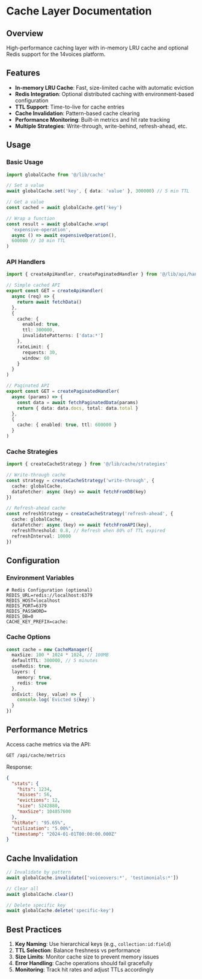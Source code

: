# Cache Layer Documentation

## Overview

High-performance caching layer with in-memory LRU cache and optional Redis support for the 14voices platform.

## Features

- **In-memory LRU Cache**: Fast, size-limited cache with automatic eviction
- **Redis Integration**: Optional distributed caching with environment-based configuration
- **TTL Support**: Time-to-live for cache entries
- **Cache Invalidation**: Pattern-based cache clearing
- **Performance Monitoring**: Built-in metrics and hit rate tracking
- **Multiple Strategies**: Write-through, write-behind, refresh-ahead, etc.

## Usage

### Basic Usage

```typescript
import globalCache from '@/lib/cache'

// Set a value
await globalCache.set('key', { data: 'value' }, 300000) // 5 min TTL

// Get a value
const cached = await globalCache.get('key')

// Wrap a function
const result = await globalCache.wrap(
  'expensive-operation',
  async () => await expensiveOperation(),
  600000 // 10 min TTL
)
```

### API Handlers

```typescript
import { createApiHandler, createPaginatedHandler } from '@/lib/api/handlers'

// Simple cached API
export const GET = createApiHandler(
  async (req) => {
    return await fetchData()
  },
  {
    cache: {
      enabled: true,
      ttl: 300000,
      invalidatePatterns: ['data:*']
    },
    rateLimit: {
      requests: 30,
      window: 60
    }
  }
)

// Paginated API
export const GET = createPaginatedHandler(
  async (params) => {
    const data = await fetchPaginatedData(params)
    return { data: data.docs, total: data.total }
  },
  {
    cache: { enabled: true, ttl: 600000 }
  }
)
```

### Cache Strategies

```typescript
import { createCacheStrategy } from '@/lib/cache/strategies'

// Write-through cache
const strategy = createCacheStrategy('write-through', {
  cache: globalCache,
  dataFetcher: async (key) => await fetchFromDB(key)
})

// Refresh-ahead cache
const refreshStrategy = createCacheStrategy('refresh-ahead', {
  cache: globalCache,
  dataFetcher: async (key) => await fetchFromAPI(key),
  refreshThreshold: 0.8, // Refresh when 80% of TTL expired
  refreshInterval: 10000
})
```

## Configuration

### Environment Variables

```env
# Redis Configuration (optional)
REDIS_URL=redis://localhost:6379
REDIS_HOST=localhost
REDIS_PORT=6379
REDIS_PASSWORD=
REDIS_DB=0
CACHE_KEY_PREFIX=cache:
```

### Cache Options

```typescript
const cache = new CacheManager({
  maxSize: 100 * 1024 * 1024, // 100MB
  defaultTTL: 300000, // 5 minutes
  useRedis: true,
  layers: {
    memory: true,
    redis: true
  },
  onEvict: (key, value) => {
    console.log(`Evicted ${key}`)
  }
})
```

## Performance Metrics

Access cache metrics via the API:

```bash
GET /api/cache/metrics
```

Response:
```json
{
  "stats": {
    "hits": 1234,
    "misses": 56,
    "evictions": 12,
    "size": 5242880,
    "maxSize": 104857600
  },
  "hitRate": "95.65%",
  "utilization": "5.00%",
  "timestamp": "2024-01-01T00:00:00.000Z"
}
```

## Cache Invalidation

```typescript
// Invalidate by pattern
await globalCache.invalidate(['voiceovers:*', 'testimonials:*'])

// Clear all
await globalCache.clear()

// Delete specific key
await globalCache.delete('specific-key')
```

## Best Practices

1. **Key Naming**: Use hierarchical keys (e.g., `collection:id:field`)
2. **TTL Selection**: Balance freshness vs performance
3. **Size Limits**: Monitor cache size to prevent memory issues
4. **Error Handling**: Cache operations should fail gracefully
5. **Monitoring**: Track hit rates and adjust TTLs accordingly